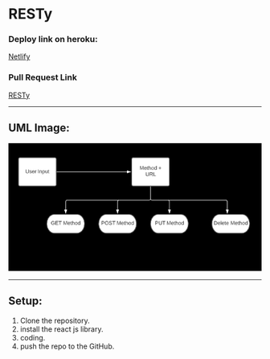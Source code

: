 # RESTy

### Deploy link on heroku:

[Netlify](https://608ecfb57010f9c2fdb8013d--rest-haneen.netlify.app/)

### Pull Request Link

[RESTy](https://github.com/HaneenKh88/RESTy/pull/2)


****************************************************************************************************

## UML Image:

![UML](https://github.com/HaneenKh88/RESTy/blob/main/react-app/assests/lab26.png)


****************************************************************************************************

## Setup:

1. Clone the repository.
2. install the react js library.
3. coding.
4. push the repo to the GitHub.

